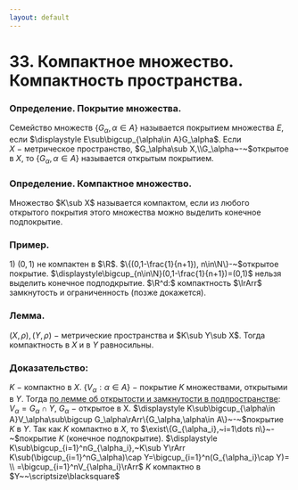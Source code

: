 ```yaml
---
layout: default
---
```

# 33. Компактное множество. Компактность пространства.

### Определение. Покрытие множества.
Семейство множеств $\{G_\alpha,\alpha\in A\}$ называется покрытием множества $E$,
если $\displaystyle E\sub\bigcup_{\alpha\in A}G_\alpha$. Если $X~-~$метрическое пространство, $G_\alpha\sub X,\\G_\alpha~-~$открытое в $X$, то $\{G_\alpha,\alpha\in A\}$ называется открытым покрытием.

### Определение. Компактное множество.
Множество $K\sub X$ называется компактом, если из любого открытого покрытия этого множества можно выделить конечное подпокрытие.

### Пример.
$1)~(0,1)$ не компактен в $\R$. $\{(0,1-\frac{1}{n+1}), n\in\N\}-~$открытое покрытие.
$\displaystyle\bigcup_{n\in\N}(0,1-\frac{1}{n+1})=(0,1)$ нельзя выделить конечное подподкрытие.
$\R^d:$ компактность $\lrArr$ замкнутость и ограниченность (позже докажется).

### Лемма.
$(X,\rho),(Y,\rho)~-~$метрические пространства и $K\sub Y\sub X$.
Тогда компактность в $X$ и в $Y$ равносильны.

### Доказательство:
$K~-~$компактно в $X$.
$\{V_\alpha: \alpha\in A\}~-~$покрытие $K$ множествами, открытыми в $Y$.
Тогда [по лемме об открытости и замкнутости в подпространстве](26-03-24.md): 
$V_\alpha=G_\alpha\cap Y,~G_\alpha~-~$открытое в X.
$\displaystyle K\sub\bigcup_{\alpha\in A}V_\alpha\sub\bigcup G_\alpha\rArr\{G_\alpha,\alpha\in A\}~-~$покрытие $K$ в $Y$. 
Так как $K$ компактно в $X$, то $\exist\{G_{\alpha_i},~i=1\dots n\}~-~$покрытие $K$
(конечное подпокрытие).
$\displaystyle K\sub\bigcup_{i=1}^nG_{\alpha_i},~K\sub Y\rArr K\sub(\bigcup_{i=1}^nG_\alpha)\cap Y=\bigcup_{i=1}^n(G_{\alpha_i}\cap Y)=
\\
=\bigcup_{i=1}^nV_{\alpha_i}\rArr$  $K$ компактно в $Y~~\scriptsize\blacksquare$